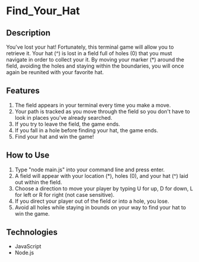 # Find_Your_Hat

## Description
You've lost your hat! Fortunately, this terminal game will allow you to retrieve it.  Your hat (^) is lost in a field full of holes (0) that you must navigate in order to collect your it.  By moving your marker (*) around the field, avoiding the holes and staying within the boundaries, you will once again be reunited with your favorite hat.

## Features
1. The field appears in your terminal every time you make a move.
2. Your path is tracked as you move through the field so you don't have to look in places you've already searched.
3. If you try to leave the field, the game ends.
4. If you fall in a hole before finding your hat, the game ends.
5. Find your hat and win the game!

## How to Use
1. Type "node main.js" into your command line and press enter.
2. A field will appear with your location (*), holes (0), and your hat (^) laid out within the field. 
3. Choose a direction to move your player by typing U for up, D for down, L for left or R for right (not case sensitive). 
4. If you direct your player out of the field or into a hole, you lose.
5. Avoid all holes while staying in bounds on your way to find your hat to win the game.

## Technologies
- JavaScript
- Node.js
